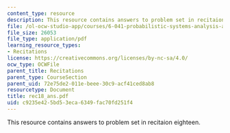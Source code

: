 ```yaml
---
content_type: resource
description: This resource contains answers to problem set in recitaion eighteen.
file: /ol-ocw-studio-app/courses/6-041-probabilistic-systems-analysis-and-applied-probability-spring-2006/c9235e425bd53eca6349fac70fd251f4_rec18_ans.pdf
file_size: 26053
file_type: application/pdf
learning_resource_types:
- Recitations
license: https://creativecommons.org/licenses/by-nc-sa/4.0/
ocw_type: OCWFile
parent_title: Recitations
parent_type: CourseSection
parent_uid: 72e75de2-011e-beee-30c9-acf41ced8ab8
resourcetype: Document
title: rec18_ans.pdf
uid: c9235e42-5bd5-3eca-6349-fac70fd251f4
---
```

This resource contains answers to problem set in recitaion eighteen.